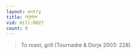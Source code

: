 ```yaml
---
layout: entry
title: བཀྲགས་
vid: Hill:0027
count: 0
---
```

> To roast, grill (Tournadre & Dorje 2003: 228)\.


